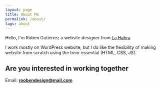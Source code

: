 ```yaml
---
layout: page
title: About Me
permalink: /about/
tags: about
---
```


Hello, I'm Ruben Gutierrez a website designer from [La Habra](https://en.wikipedia.org/wiki/La_Habra,_California)

I work mostly on WordPress website, but I do like the flexibility of making website from scratch using the bear essential (HTML, CSS, JS).

## Are you interested in working together

Email: **roobendesign@mail.com**
